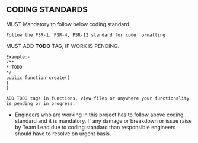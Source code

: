 ## CODING STANDARDS

MUST Mandatory to follow below coding standard.

    Follow the PSR-1, PSR-4, PSR-12 standard for code formatting

MUST ADD **TODO** TAG, IF WORK IS PENDING.

    
    Example:-  
    /**
    * TODO
    */
    public function create()
    {
    }

    ADD TODO tags in functions, view files or anywhere your functionality is pending or in progress.

- Engineers who are working in this project has to follow above coding standard and it is mandatory.
  If any damage or breakdown or issue raise by Team Lead due to coding standard than responsible engineers should have to resolve on urgent basis.
